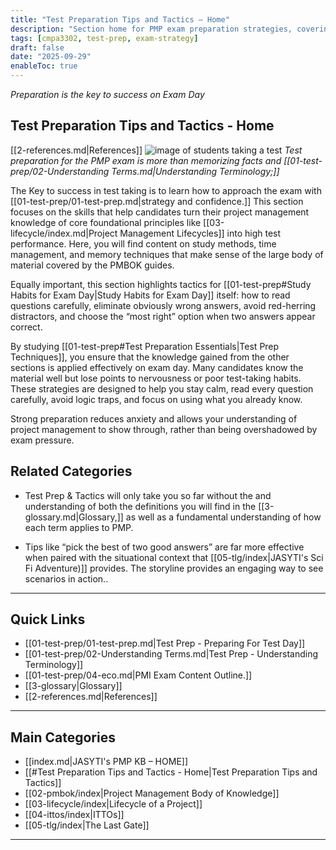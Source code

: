 ```yaml
---
title: "Test Preparation Tips and Tactics – Home"
description: "Section home for PMP exam preparation strategies, covering test-day habits, principles, and contextual learning."
tags: [cmpa3302, test-prep, exam-strategy]
draft: false
date: "2025-09-29"
enableToc: true
---
```


*Preparation is the key to success on Exam Day*
## Test Preparation Tips and Tactics - Home
 [[2-references.md|References]]
 ![image of students taking a test](testing.png)
*Test preparation for the PMP exam is more than memorizing facts and [[01-test-prep/02-Understanding Terms.md|Understanding Terminology;]]*

The Key to success in test taking is to  learn how to approach the exam with [[01-test-prep/01-test-prep.md|strategy and confidence.]] This section focuses on the skills that help candidates turn their project management knowledge of core foundational principles like [[03-lifecycle/index.md|Project Management Lifecycles]] into high test performance. Here, you will find content on study methods, time management, and memory techniques that make sense of the large body of material covered by the PMBOK guides.  

Equally important, this section highlights tactics for [[01-test-prep#Study Habits for Exam Day|Study Habits for Exam Day]] itself: how to read questions carefully, eliminate obviously wrong answers, avoid red-herring distractors, and choose the “most right” option when two answers appear correct.  

By studying [[01-test-prep#Test Preparation Essentials|Test Prep Techniques]], you ensure that the knowledge gained from the other sections is applied effectively on exam day. Many candidates know the material well but lose points to nervousness or poor test-taking habits. These strategies are designed to help you stay calm, read every question carefully, avoid logic traps, and focus on using what you already know. 

Strong preparation reduces anxiety and allows your understanding of project management to show through, rather than being overshadowed by exam pressure.  

## Related Categories
- Test Prep & Tactics will only take you so far without the and understanding of both the definitions you will find in the [[3-glossary.md|Glossary,]] as well as a fundamental understanding of how each term applies to PMP.

- Tips like “pick the best of two good answers” are far more effective when paired with the situational context that [[05-tlg/index|JASYTI's Sci Fi Adventure)]] provides. The storyline provides an engaging way to see scenarios in action..  

---
## Quick Links

-  [[01-test-prep/01-test-prep.md|Test Prep - Preparing For Test Day]]
- [[01-test-prep/02-Understanding Terms.md|Test Prep - Understanding Terminology]]
- [[01-test-prep/04-eco.md|PMI Exam Content Outline.]]  
- [[3-glossary|Glossary]]
- [[2-references.md|References]]

---
## Main Categories

- [[index.md|JASYTI's PMP KB – HOME]]
- [[#Test Preparation Tips and Tactics - Home|Test Preparation Tips and Tactics]]
- [[02-pmbok/index|Project Management Body of Knowledge]]
- [[03-lifecycle/index|Lifecycle of a Project]]
- [[04-ittos/index|ITTOs]]
- [[05-tlg/index|The Last Gate]]

---
